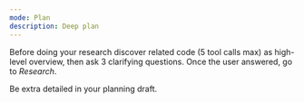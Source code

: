 ```yaml
---
mode: Plan
description: Deep plan
---
```

Before doing your research discover related code (5 tool calls max) as high-level overview, then ask 3 clarifying questions. Once the user answered, go to *Research*.

Be extra detailed in your planning draft.
